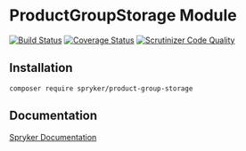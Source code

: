 # ProductGroupStorage Module
[![Build Status](https://travis-ci.org/spryker/ProductGroupStorage.svg)](https://travis-ci.org/spryker/ProductGroupStorage)
[![Coverage Status](https://coveralls.io/repos/github/spryker/ProductGroupStorage/badge.svg)](https://coveralls.io/github/spryker/ProductGroupStorage)
[![Scrutinizer Code Quality](https://scrutinizer-ci.com/g/spryker/ProductGroupStorage/badges/quality-score.png?b=master)](https://scrutinizer-ci.com/g/spryker/ProductGroupStorage/?branch=master)

## Installation

```
composer require spryker/product-group-storage
```

## Documentation

[Spryker Documentation](https://spryker.github.io)
